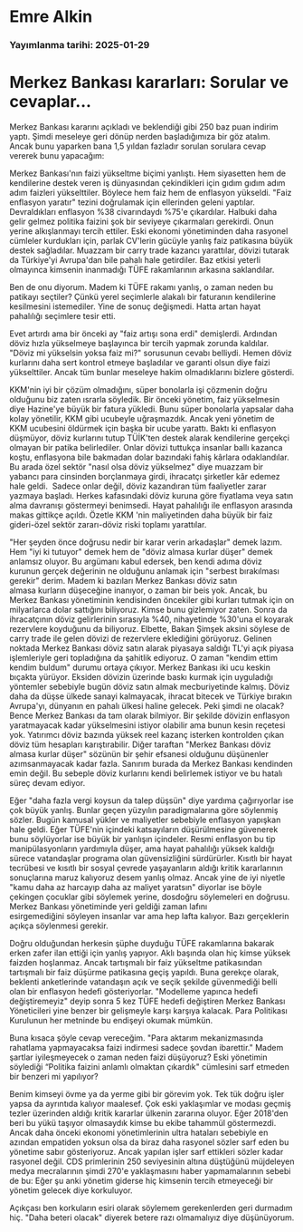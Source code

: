 # Emre Alkin

### Yayımlanma tarihi: 2025-01-29

# Merkez Bankası kararları: Sorular ve cevaplar…

Merkez Bankası kararını açıkladı ve beklendiği gibi 250 baz puan indirim yaptı. Şimdi meseleye geri dönüp nerden başladığımıza bir göz atalım. Ancak bunu yaparken bana 1,5 yıldan fazladır sorulan sorulara cevap vererek bunu yapacağım:

Merkez Bankası'nın faizi yükseltme biçimi yanlıştı. Hem siyasetten hem de kendilerine destek veren iş dünyasından çekindikleri için gıdım gıdım adım adım faizleri yükselttiler. Böylece hem faiz hem de enflasyon yükseldi. "Faiz enflasyon yaratır" tezini doğrulamak için ellerinden geleni yaptılar. Devraldıkları enflasyon %38 civarındaydı %75'e çıkardılar. Halbuki daha gelir gelmez politika faizini şok bir seviyeye çıkarmaları gerekirdi. Onun yerine alkışlanmayı tercih ettiler. Eski ekonomi yönetiminden daha rasyonel cümleler kurdukları için, parlak CV'lerin gücüyle yanlış faiz patikasına büyük destek sağladılar. Muazzam bir carry trade kazancı yarattılar, dövizi tutarak da Türkiye'yi Avrupa'dan bile pahalı hale getirdiler. Baz etkisi yeterli olmayınca kimsenin inanmadığı TÜFE rakamlarının arkasına saklandılar.

Ben de onu diyorum. Madem ki TÜFE rakamı yanlış, o zaman neden bu patikayı seçtiler? Çünkü yerel seçimlerle alakalı bir faturanın kendilerine kesilmesini istemediler. Yine de sonuç değişmedi. Hatta artan hayat pahalılığı seçimlere tesir etti.

Evet artırdı ama bir önceki ay "faiz artışı sona erdi" demişlerdi. Ardından döviz hızla yükselmeye başlayınca bir tercih yapmak zorunda kaldılar. "Döviz mi yükselsin yoksa faiz mi?" sorusunun cevabı belliydi. Hemen döviz kurlarını daha sert kontrol etmeye başladılar ve garanti olsun diye faizi yükselttiler. Ancak tüm bunlar meseleye hakim olmadıklarını bizlere gösterdi.

KKM'nin iyi bir çözüm olmadığını, süper bonolarla işi çözmenin doğru olduğunu biz zaten ısrarla söyledik. Bir önceki yönetim, faiz yükselmesin diye Hazine'ye büyük bir fatura yükledi. Bunu süper bonolarla yapsalar daha kolay yönetilir, KKM gibi ucubeyle uğraşmazdık. Ancak yeni yönetim de KKM ucubesini öldürmek için başka bir ucube yarattı. Baktı ki enflasyon düşmüyor, döviz kurlarını tutup TÜİK'ten destek alarak kendilerine gerçekçi olmayan bir patika belirlediler. Onlar dövizi tuttukça insanlar ballı kazanca koştu, enflasyona bile bakmadan dolar bazındaki fahiş kârlara odaklandılar. Bu arada özel sektör "nasıl olsa döviz yükselmez" diye muazzam bir yabancı para cinsinden borçlanmaya girdi, ihracatçı şirketler kâr edemez hale geldi.  Sadece onlar değil, döviz kazandıran tüm faaliyetler zarar yazmaya başladı. Herkes kafasındaki döviz kuruna göre fiyatlama veya satın alma davranışı göstermeyi benimsedi. Hayat pahalılığı ile enflasyon arasında makas gittikçe açıldı. Özetle KKM 'nin maliyetinden daha büyük bir faiz gideri-özel sektör zararı-döviz riski toplamı yarattılar.

"Her şeyden önce doğrusu nedir bir karar verin arkadaşlar" demek lazım. Hem "iyi ki tutuyor" demek hem de "döviz almasa kurlar düşer" demek anlamsız oluyor. Bu argümanı kabul edersek, ben kendi adıma döviz kurunun gerçek değerinin ne olduğunu anlamak için "serbest bırakılması gerekir" derim. Madem ki bazıları Merkez Bankası döviz satın almasa kurların düşeceğine inanıyor, o zaman bir beis yok. Ancak, bu Merkez Bankası yönetiminin kendisinden öncekiler gibi kurları tutmak için on milyarlarca dolar sattığını biliyoruz. Kimse bunu gizlemiyor zaten. Sonra da ihracatçının döviz gelirlerinin sırasıyla %40, nihayetinde %30'una el koyarak rezervlere koyduğunu da biliyoruz. Elbette, Bakan Şimşek aksini söylese de carry trade ile gelen dövizi de rezervlere eklediğini görüyoruz. Gelinen noktada Merkez Bankası döviz satın alarak piyasaya saldığı TL'yi açık piyasa işlemleriyle geri topladığına da şahitlik ediyoruz. O zaman "kendim ettim kendim buldum" durumu ortaya çıkıyor. Merkez Bankası iki ucu keskin bıçakta yürüyor. Eksiden dövizin üzerinde baskı kurmak için uyguladığı yöntemler sebebiyle bugün döviz satın almak mecburiyetinde kalmış. Döviz daha da düşse ülkede sanayi kalmayacak, ihracat bitecek ve Türkiye bırakın Avrupa'yı, dünyanın en pahalı ülkesi haline gelecek. Peki şimdi ne olacak? Bence Merkez Bankası da tam olarak bilmiyor. Bir şekilde dövizin enflasyon yaratmayacak kadar yükselmesini istiyor olabilir ama bunun kesin reçetesi yok. Yatırımcı döviz bazında yüksek reel kazanç isterken kontrolden çıkan döviz tüm hesapları karıştırabilir. Diğer taraftan "Merkez Bankası döviz almasa kurlar düşer" sözünün bir şehir efsanesi olduğunu düşünenler azımsanmayacak kadar fazla. Sanırım burada da Merkez Bankası kendinden emin değil. Bu sebeple döviz kurlarını kendi belirlemek istiyor ve bu hatalı süreç devam ediyor.

Eğer "daha fazla vergi koysun da talep düşsün" diye yardıma çağırıyorlar ise çok büyük yanlış. Bunlar geçen yüzyılın paradigmalarına göre söylenmiş sözler. Bugün kamusal yükler ve maliyetler sebebiyle enflasyon yapışkan hale geldi. Eğer TÜFE'nin içindeki katsayıların düşürülmesine güvenerek bunu söylüyorlar ise büyük bir yanlışın içindeler. Resmi enflasyon bu tip manipülasyonların yardımıyla düşer, ama hayat pahalılığı yüksek kaldığı sürece vatandaşlar programa olan güvensizliğini sürdürürler. Kısıtlı bir hayat tecrübesi ve kısıtlı bir sosyal çevrede yaşayanların aldığı kritik kararlarının sonuçlarına maruz kalıyoruz desem yanlış olmaz. Ancak yine de iyi niyetle "kamu daha az harcayıp daha az maliyet yaratsın" diyorlar ise böyle çekingen çocuklar gibi söylemek yerine, dosdoğru söylemeleri en doğrusu. Merkez Bankası yönetiminde yeri geldiği zaman lafını esirgemediğini söyleyen insanlar var ama hep lafta kalıyor. Bazı gerçeklerin açıkça söylenmesi gerekir.

Doğru olduğundan herkesin şüphe duyduğu TÜFE rakamlarına bakarak erken zafer ilan ettiği için yanlış yapıyor. Aklı başında olan hiç kimse yüksek faizden hoşlanmaz. Ancak tartışmalı bir faiz yükseltme patikasından tartışmalı bir faiz düşürme patikasına geçiş yapıldı. Buna gerekçe olarak, beklenti anketlerinde vatandaşın açık ve seçik şekilde güvenmediği belli olan bir enflasyon hedefi gösteriyorlar. "Modelleme yapınca hedefi değiştiremeyiz" deyip sonra 5 kez TÜFE hedefi değiştiren Merkez Bankası Yöneticileri yine benzer bir gelişmeyle karşı karşıya kalacak. Para Politikası Kurulunun her metninde bu endişeyi okumak mümkün.

Buna kısaca şöyle cevap vereceğim. "Para aktarım mekanizmasında rahatlama yapmayacaksa faizi indirmesi sadece şovdan ibarettir." Madem şartlar iyileşmeyecek o zaman neden faizi düşüyoruz? Eski yönetimin söylediği “Politika faizini anlamlı olmaktan çıkardık" cümlesini sarf etmeden bir benzeri mi yapılıyor?

Benim kimseyi övme ya da yerme gibi bir görevim yok. Tek tük doğru işler yapsa da ayrıntıda kalıyor maalesef. Çok eski yaklaşımlar ve modası geçmiş tezler üzerinden aldığı kritik kararlar ülkenin zararına oluyor. Eğer 2018'den beri bu yükü taşıyor olmasaydık kimse bu ekibe tahammül göstermezdi. Ancak daha önceki ekonomi yönetimlerinin ultra hataları sebebiyle en azından empatiden yoksun olsa da biraz daha rasyonel sözler sarf eden bu yönetime sabır gösteriyoruz. Ancak yapılan işler sarf ettikleri sözler kadar rasyonel değil. CDS primlerinin 250 seviyesinin altına düştüğünü müjdeleyen medya mecralarının şimdi 270'e yaklaşmasını haber yapmamalarının sebebi de bu: Eğer şu anki yönetim giderse hiç kimsenin tercih etmeyeceği bir yönetim gelecek diye korkuluyor.



Açıkçası ben korkuların esiri olarak söylemem gerekenlerden geri durmadım hiç. "Daha beteri olacak" diyerek betere razı olmamalıyız diye düşünüyorum.

